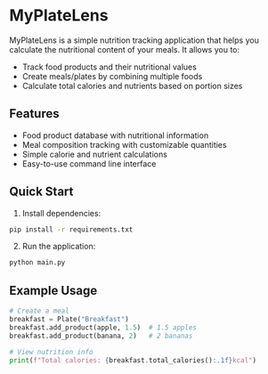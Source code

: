 # MyPlateLens

MyPlateLens is a simple nutrition tracking application that helps you calculate the nutritional content of your meals. It allows you to:

- Track food products and their nutritional values
- Create meals/plates by combining multiple foods
- Calculate total calories and nutrients based on portion sizes

## Features

- Food product database with nutritional information
- Meal composition tracking with customizable quantities
- Simple calorie and nutrient calculations
- Easy-to-use command line interface

## Quick Start

1. Install dependencies:
```bash
pip install -r requirements.txt
```

2. Run the application:
```bash
python main.py
```

## Example Usage

```python
# Create a meal
breakfast = Plate("Breakfast")
breakfast.add_product(apple, 1.5)  # 1.5 apples
breakfast.add_product(banana, 2)   # 2 bananas

# View nutrition info
print(f"Total calories: {breakfast.total_calories():.1f}kcal")
```
